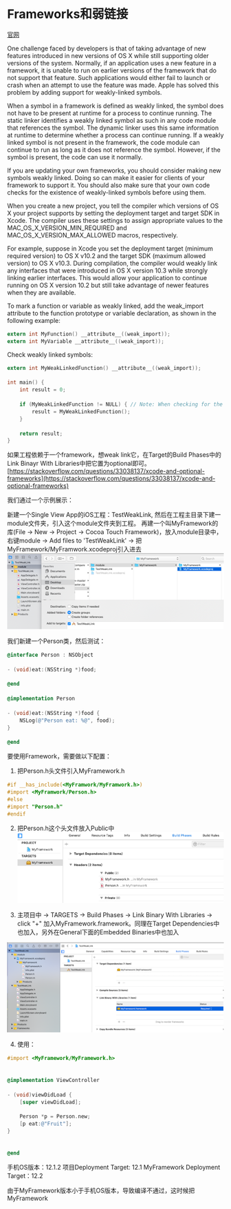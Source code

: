 # Frameworks和弱链接

[官网](https://developer.apple.com/library/archive/documentation/MacOSX/Conceptual/BPFrameworks/Concepts/WeakLinking.html#//apple_ref/doc/uid/20002378-106633)

One challenge faced by developers is that of taking advantage of new features introduced in new versions of OS X while still supporting older versions of the system. Normally, if an application uses a new feature in a framework, it is unable to run on earlier versions of the framework that do not support that feature. Such applications would either fail to launch or crash when an attempt to use the feature was made. Apple has solved this problem by adding support for weakly-linked symbols.

When a symbol in a framework is defined as weakly linked, the symbol does not have to be present at runtime for a process to continue running. The static linker identifies a weakly linked symbol as such in any code module that references the symbol. The dynamic linker uses this same information at runtime to determine whether a process can continue running. If a weakly linked symbol is not present in the framework, the code module can continue to run as long as it does not reference the symbol. However, if the symbol is present, the code can use it normally.

If you are updating your own frameworks, you should consider making new symbols weakly linked. Doing so can make it easier for clients of your framework to support it. You should also make sure that your own code checks for the existence of weakly-linked symbols before using them.

When you create a new project, you tell the compiler which versions of OS X your project supports by setting the deployment target and target SDK in Xcode. The compiler uses these settings to assign appropriate values to the MAC_OS_X_VERSION_MIN_REQUIRED and MAC_OS_X_VERSION_MAX_ALLOWED macros, respectively. 

For example, suppose in Xcode you set the deployment target (minimum required version) to OS X v10.2 and the target SDK (maximum allowed version) to OS X v10.3. During compilation, the compiler would weakly link any interfaces that were introduced in OS X version 10.3 while strongly linking earlier interfaces. This would allow your application to continue running on OS X version 10.2 but still take advantage of newer features when they are available.

To mark a function or variable as weakly linked, add the weak_import attribute to the function prototype or variable declaration, as shown in the following example:

```Objective-C
extern int MyFunction() __attribute__((weak_import));
extern int MyVariable __attribute__((weak_import));
```

Check weakly linked symbols:

```Objective-C
extern int MyWeakLinkedFunction() __attribute__((weak_import));
 
int main() {
    int result = 0;
 
    if (MyWeakLinkedFunction != NULL) { // Note: When checking for the existence of a symbol, you must explicitly compare it to NULL or nil in your code. You cannot use the negation operator ( ! ) to negate the address of the symbol.
        result = MyWeakLinkedFunction();
    }
 
    return result;
}
```

如果工程依赖于一个framework，想weak link它，在Target的Build Phases中的Link Binayr With Libraries中把它置为optional即可。
[https://stackoverflow.com/questions/33038137/xcode-and-optional-frameworks](https://stackoverflow.com/questions/33038137/xcode-and-optional-frameworks)

我们通过一个示例展示：

新建一个Single View App的iOS工程：TestWeakLink, 然后在工程主目录下建一module文件夹，引入这个module文件夹到工程。
再建一个叫MyFramework的库(File -> New -> Project -> Cocoa Touch Framework)，放入module目录中，右键module -> Add files to 'TestWeakLink' -> 把MyFramework/MyFramwork.xcodeproj引入进去
![](images/1.png)

我们新建一个Person类，然后测试：

```Objective-C
@interface Person : NSObject

- (void)eat:(NSString *)food;

@end

@implementation Person

- (void)eat:(NSString *)food {
    NSLog(@"Person eat: %@", food);
}

@end
```

要使用Framework，需要做以下配置：

1. 把Person.h头文件引入MyFramework.h
```Objective-C
#if __has_include(<MyFramwork/MyFramwork.h>)
#import <MyFramwork/Person.h>
#else
#import "Person.h"
#endif
```

2. 把Person.h这个头文件放入Public中
![](images/2.png)

3. 主项目中 -> TARGETS -> Build Phases -> Link Binary With Libraries -> click "+" 加入MyFramework.framework。同理在Target Dependencies中也加入，另外在General下面的Embedded Binaries中也加入

![](images/3.png)

4. 使用：

```Objective-c
#import <MyFramework/MyFramework.h>


@implementation ViewController

- (void)viewDidLoad {
    [super viewDidLoad];
    
    Person *p = Person.new;
    [p eat:@"Fruit"];
}


@end
```

手机OS版本：12.1.2
项目Deployment Target: 12.1
MyFramework Deployment Target：12.2  

由于MyFramework版本小于手机OS版本，导致编译不通过，这时候把MyFramework




 








